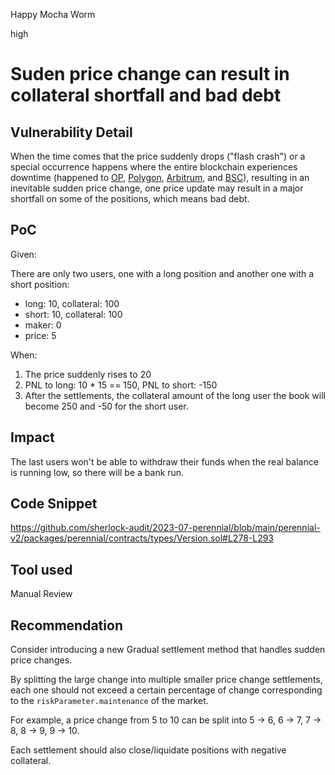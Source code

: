 Happy Mocha Worm

high

# Suden price change can result in collateral shortfall and bad debt

## Vulnerability Detail

When the time comes that the price suddenly drops ("flash crash") or a special occurrence happens where the entire blockchain experiences downtime (happened to [OP](https://status.optimism.io/clieqyc0x13645trowwikfepm3), [Polygon](https://polygon.technology/blog/lessons-learned-from-recent-outage-of-polygon-pos-2), [Arbitrum](https://offchain.medium.com/todays-arbitrum-sequencer-downtime-what-happened-6382a3066fbc), and [BSC](https://twitter.com/BNBCHAIN/status/1578152039455916033)), resulting in an inevitable sudden price change, one price update may result in a major shortfall on some of the positions, which means bad debt.

## PoC

Given:

There are only two users, one with a long position and another one with a short position:

- long: 10, collateral: 100
- short: 10, collateral: 100
- maker: 0
- price: 5

When:

1. The price suddenly rises to 20
2. PNL to long: 10 * 15 == 150, PNL to short: -150
3. After the settlements, the collateral amount of the long user the book will become 250 and -50 for the short user.

## Impact

The last users won't be able to withdraw their funds when the real balance is running low, so there will be a bank run.

## Code Snippet

https://github.com/sherlock-audit/2023-07-perennial/blob/main/perennial-v2/packages/perennial/contracts/types/Version.sol#L278-L293

## Tool used

Manual Review

## Recommendation

Consider introducing a new Gradual settlement method that handles sudden price changes.

By splitting the large change into multiple smaller price change settlements, each one should not exceed a certain percentage of change corresponding to the `riskParameter.maintenance` of the market.

For example, a price change from 5 to 10 can be split into 5 -> 6, 6 -> 7, 7 -> 8, 8 -> 9, 9 -> 10.

Each settlement should also close/liquidate positions with negative collateral.
